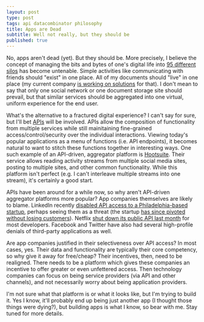 ```yaml
---
layout: post
type: post
tags: api datacombinator philosophy
title: Apps are Dead
subtitle: Well not really, but they should be
published: true
---
```


No, apps aren't dead (yet).  But they should be.  More precisely, I believe the concept of managing the bits and bytes of one's digital life into [95 different silos](http://thenextweb.com/apps/2014/08/26/android-users-average-95-apps-installed-phones-according-yahoo-aviate-data/) has become untenable.  Simple activities like communicating with friends should "exist" in one place.  All of my documents should "live" in one place (my current company [is working on solutions](http://point.io/) for that).  I don't mean to say that only one social network or one document storage site should prevail, but that similar services should be aggregated into one virtual, uniform experience for the end user.

What's the alternative to a fractured digital experience?  I can't say for sure, but I'll bet [APIs](http://www.restapitutorial.com/) will be involved.  APIs allow the composition of functionality from multiple services while still mainitaining fine-grained access/control/security over the individual interactions.  Viewing today's popular applications as a menu of functions (i.e. API endpoints), it becomes natural to want to stitch these functions together in interesting ways.  One such example of an API-driven, aggregator platform is [Hootsuite](https://hootsuite.com).  Their service allows reading activity streams from multiple social media sites, posting to multiple sites, and other common functionality.  While this platform isn't perfect (e.g. I can't interleave multiple streams into one stream), it's certainly a good start.

APIs have been around for a while now, so why aren't API-driven aggregator platforms more popular?  App companies themselves are likely to blame.  LinkedIn recently [disabled API access to a Philadelphia-based startup](http://www.bizjournals.com/philadelphia/news/2014/06/17/peoplelinx-gets-linkedout-reworks-product.html?page=all), perhaps seeing them as a threat (the startup [has since pivoted without losing customers](http://upstart.bizjournals.com/resources/executive-forum/2014/06/30/peoplelinx-founder-nathan-egan-linkedin-api.html?page=all)).  Netflix [shut down its public API last month](http://www.theverge.com/2014/6/13/5808424/netflix-will-close-its-public-api-to-some-developers-in-november) for most developers.  Facebook and Twitter have also had several high-profile denials of third-party applications as well.

Are app companies justified in their selectiveness over API access?  In most cases, yes.  Their data and functionality are typically their core competency, so why give it away for free/cheap?  Their incentives, then, need to be realigned.  There needs to be a platform which gives these companies an incentive to offer greater or even unfettered access.  Then technology companies can focus on being service providers (via API and other channels), and not necessarily worry about being application providers.

I'm not sure what that platform is or what it looks like, but I'm trying to build it.  Yes I know, it'll probably end up being just another app (I thought those things were dying?), but building apps is what I know, so bear with me.  Stay tuned for more details.